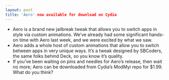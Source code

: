 ```yaml
---
layout: post
title: 'Aero' now available for download on Cydia
---
```

* Aero is a brand new jailbreak tweak that allows you to switch apps in style via custom animations. We’ve already had some significant hands-on time with Aero last week, and we were excited by what we saw.
* Aero adds a whole host of custom animations that allow you to switch between apps in very unique ways. It’s a tweak designed by SBCoders, the same folks behind Deck, so you know it’s quality.
* If you’ve been waiting on pins and needles for Aero’s release, then wait no more; Aero can be downloaded from Cydia’s ModMyi repo for $1.99. What do you think?

